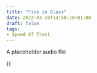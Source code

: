 ```yaml
---
title: "Fire in Glass"
date: 2022-04-20T14:58:20+01:00
draft: false
tags:
- Speed Of Trust
---
```



A placeholder audio file

{{<audio src="audio/landjustice/Shirley Jean and Aubrey reminisce about the sound of Littlemore plus sounds.mp3">}}



